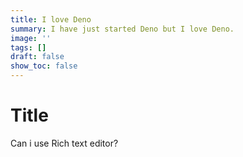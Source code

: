 ```yaml
---
title: I love Deno
summary: I have just started Deno but I love Deno.
image: ''
tags: []
draft: false
show_toc: false
---
```

# Title

Can i use Rich text editor?
